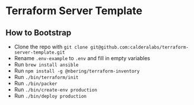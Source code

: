 # Terraform Server Template

## How to Bootstrap

- Clone the repo with `git clone git@github.com:calderalabs/terraform-server-template.git`
- Rename `.env-example` to `.env` and fill in empty variables
- Run `brew install ansible`
- Run `npm install -g @nbering/terraform-inventory`
- Run `./bin/terraform/init`
- Run `./bin/packer`
- Run `./bin/create-env production`
- Run `./bin/deploy production`
